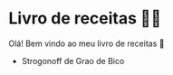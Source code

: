 # Livro de receitas :woman_cook:

Olá! Bem vindo ao meu livro de receitas :clap:

- Strogonoff de Grao de Bico
